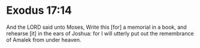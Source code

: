 # Exodus 17:14

And the LORD said unto Moses, Write this [for] a memorial in a book, and rehearse [it] in the ears of Joshua: for I will utterly put out the remembrance of Amalek from under heaven.